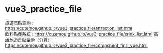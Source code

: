 # vue3_practice_file
旅遊景點查詢 : https://cutemou.github.io/vue3_practice_file/attraction_list.html <br>
飲料點餐系統 : https://cutemou.github.io/vue3_practice_file/drink_list.html
高雄旅遊景點彙整（分頁） :　https://cutemou.github.io/vue3_practice_file/component_final_vue.html
